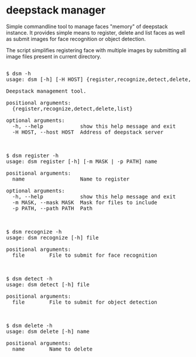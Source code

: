 # deepstack manager

Simple commandline tool to manage faces "memory" of deepstack instance. It provides simple means to register, delete and list faces as well as submit images for face recognition or object detection. 

The script simplifies registering face with multiple images by submitting all image files present in current directory.  

<pre>

$ dsm -h
usage: dsm [-h] [-H HOST] {register,recognize,detect,delete,list} ...

Deepstack management tool.

positional arguments:
  {register,recognize,detect,delete,list}

optional arguments:
  -h, --help            show this help message and exit
  -H HOST, --host HOST  Address of deepstack server



$ dsm register -h
usage: dsm register [-h] [-m MASK | -p PATH] name

positional arguments:
  name                  Name to register

optional arguments:
  -h, --help            show this help message and exit
  -m MASK, --mask MASK  Mask for files to include
  -p PATH, --path PATH  Path



$ dsm recognize -h
usage: dsm recognize [-h] file

positional arguments:
  file        File to submit for face recognition



$ dsm detect -h
usage: dsm detect [-h] file

positional arguments:
  file        File to submit for object detection



$ dsm delete -h
usage: dsm delete [-h] name

positional arguments:
  name        Name to delete
